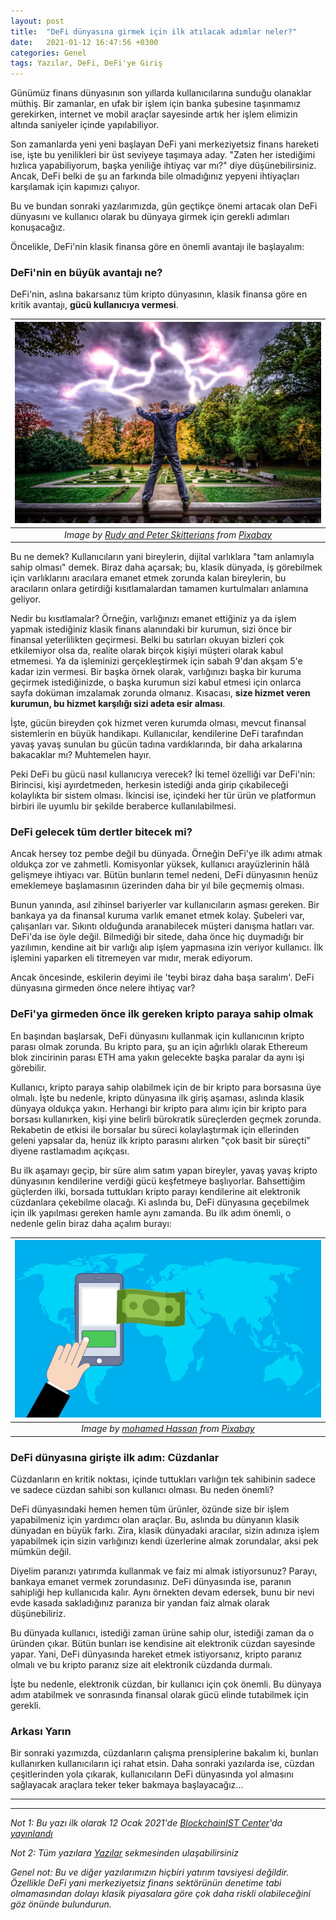 ```yaml
---
layout: post
title:  "DeFi dünyasına girmek için ilk atılacak adımlar neler?"
date:   2021-01-12 16:47:56 +0300
categories: Genel
tags: Yazılar, DeFi, DeFi'ye Giriş
---
```



Günümüz finans dünyasının son yıllarda kullanıcılarına sunduğu olanaklar müthiş. Bir zamanlar, en ufak bir işlem için banka şubesine taşınmamız gerekirken, internet ve mobil araçlar sayesinde artık her işlem elimizin altında saniyeler içinde yapılabiliyor. 

Son zamanlarda yeni yeni başlayan DeFi yani merkeziyetsiz finans hareketi ise, işte bu yenilikleri bir üst seviyeye taşımaya aday. "Zaten her istediğimi hızlıca yapabiliyorum, başka yeniliğe ihtiyaç var mı?" diye düşünebilirsiniz. Ancak, DeFi belki de şu an farkında bile olmadığınız yepyeni ihtiyaçları karşılamak için kapımızı çalıyor. 

Bu ve bundan sonraki yazılarımızda, gün geçtikçe önemi artacak olan DeFi dünyasını ve kullanıcı olarak bu dünyaya girmek için gerekli adımları konuşacağız. 

Öncelikle, DeFi'nin klasik finansa göre en önemli avantajı ile başlayalım: 

### DeFi'nin en büyük avantajı ne?

DeFi'nin, aslına bakarsanız tüm kripto dünyasının, klasik finansa göre en kritik avantajı, **gücü kullanıcıya vermesi**. 

| ![holding_lightning](/assets/man-1069219_640.jpg)|
|:--:| 
| *Image by [Rudy and Peter Skitterians](https://pixabay.com/users/skitterphoto-324082/) from [Pixabay](https://pixabay.com/)*|


Bu ne demek? Kullanıcıların yani bireylerin, dijital varlıklara "tam anlamıyla sahip olması" demek. Biraz daha açarsak; bu, klasik dünyada, iş görebilmek için varlıklarını aracılara emanet etmek zorunda kalan bireylerin, bu aracıların onlara getirdiği kısıtlamalardan tamamen kurtulmaları anlamına geliyor. 

Nedir bu kısıtlamalar? Örneğin, varlığınızı emanet ettiğiniz ya da işlem yapmak istediğiniz klasik finans alanındaki bir kurumun, sizi önce bir finansal yeterlilikten geçirmesi. Belki bu satırları okuyan bizleri çok etkilemiyor olsa da, realite olarak birçok kişiyi müşteri olarak kabul etmemesi. Ya da işleminizi gerçekleştirmek için sabah 9'dan akşam 5'e kadar izin vermesi. Bir başka örnek olarak, varlığınızı başka bir kuruma geçirmek istediğinizde, o başka kurumun sizi kabul etmesi için onlarca sayfa doküman imzalamak zorunda olmanız. Kısacası, **size hizmet veren kurumun, bu hizmet karşılığı sizi adeta esir alması**.

İşte, gücün bireyden çok hizmet veren kurumda olması, mevcut finansal sistemlerin en büyük handikapı. Kullanıcılar, kendilerine DeFi tarafından yavaş yavaş sunulan bu gücün tadına vardıklarında, bir daha arkalarına bakacaklar mı? Muhtemelen hayır. 

Peki DeFi bu gücü nasıl kullanıcıya verecek? İki temel özelliği var DeFi'nin: Birincisi, kişi ayırdetmeden, herkesin istediği anda girip çıkabileceği kolaylıkta bir sistem olması. İkincisi ise, içindeki her tür ürün ve platformun birbiri ile uyumlu bir şekilde beraberce kullanılabilmesi.  

### DeFi gelecek tüm dertler bitecek mi?

Ancak hersey toz pembe değil bu dünyada.  Örneğin DeFi'ye ilk adımı atmak oldukça zor ve zahmetli. Komisyonlar yüksek, kullanıcı arayüzlerinin hâlâ gelişmeye ihtiyacı var.  Bütün bunların temel nedeni, DeFi dünyasının henüz emeklemeye başlamasının üzerinden daha bir yıl bile geçmemiş olması. 

Bunun yanında, asıl zihinsel bariyerler var kullanıcıların aşması gereken. Bir bankaya ya da finansal kuruma varlık emanet etmek kolay. Şubeleri var, çalışanları var. Sıkıntı olduğunda aranabilecek müşteri danışma hatları var. DeFi'da ise öyle değil. Bilmediği bir sitede, daha önce hiç duymadığı bir yazılımın, kendine ait bir varlığı alıp işlem yapmasına izin veriyor kullanıcı. İlk işlemini yaparken eli titremeyen var mıdır, merak ediyorum. 

Ancak öncesinde, eskilerin deyimi ile 'teybi biraz daha başa saralım'. DeFi dünyasına girmeden önce nelere ihtiyaç var?

### DeFi'ya girmeden önce ilk gereken kripto paraya sahip olmak

En başından başlarsak, DeFi dünyasını kullanmak için kullanıcının kripto parası olmak zorunda. Bu kripto para, şu an için ağırlıklı olarak Ethereum blok zincirinin parası ETH ama yakın gelecekte başka paralar da aynı işi görebilir. 

Kullanıcı, kripto paraya sahip olabilmek için de bir kripto para borsasına üye olmalı. İşte bu nedenle, kripto dünyasına ilk giriş aşaması, aslında klasik dünyaya oldukça yakın. Herhangi bir kripto para alımı için bir kripto para borsası kullanırken, kişi yine belirli bürokratik süreçlerden geçmek zorunda. Rekabetin de etkisi ile borsalar bu süreci kolaylaştırmak için ellerinden geleni yapsalar da, henüz ilk kripto parasını alırken "çok basit bir süreçti" diyene rastlamadım açıkçası. 

Bu ilk aşamayı geçip, bir süre alım satım yapan bireyler, yavaş yavaş kripto dünyasının kendilerine verdiği gücü keşfetmeye başlıyorlar. Bahsettiğim güçlerden ilki, borsada tuttukları kripto parayı kendilerine ait elektronik cüzdanlara çekebilme olacağı. Ki aslında bu, DeFi dünyasına geçebilmek için ilk yapılması gereken hamle aynı zamanda. Bu ilk adım önemli, o nedenle gelin biraz daha açalım burayı: 

| ![e-wallet](/assets/e-wallet-3958918_640.jpg)|
|:--:| 
| *Image by [mohamed Hassan](https://pixabay.com/users/mohamed_hassan-5229782/) from [Pixabay](https://pixabay.com/)*|

### DeFi dünyasına girişte ilk adım:  Cüzdanlar

Cüzdanların en kritik noktası, içinde tuttukları varlığın tek sahibinin sadece ve sadece cüzdan sahibi son kullanıcı olması. Bu neden önemli?

DeFi dünyasındaki hemen hemen tüm ürünler, özünde size bir işlem yapabilmeniz için yardımcı olan araçlar. Bu, aslında bu dünyanın klasik dünyadan en büyük farkı. Zira, klasik dünyadaki aracılar, sizin adınıza işlem yapabilmek için sizin varlığınızı kendi üzerlerine almak zorundalar, aksi pek mümkün değil. 

Diyelim paranızı yatırımda kullanmak ve faiz mi almak istiyorsunuz? Parayı, bankaya emanet vermek zorundasınız. DeFi dünyasında ise, paranın sahipliği hep kullanıcıda kalır.  Aynı örnekten devam edersek, bunu bir nevi evde kasada sakladığınız paranıza bir yandan faiz almak olarak düşünebiliriz. 

Bu dünyada kullanıcı, istediği zaman ürüne sahip olur, istediği zaman da o üründen çıkar. Bütün bunları ise kendisine ait elektronik cüzdan sayesinde yapar.  Yani, DeFi dünyasında hareket etmek istiyorsanız, kripto paranız olmalı ve bu kripto paranız size ait elektronik cüzdanda durmalı. 

İşte bu nedenle, elektronik cüzdan, bir kullanıcı için çok önemli. Bu dünyaya adım atabilmek ve sonrasında finansal olarak gücü elinde tutabilmek için gerekli. 

### Arkası Yarın
Bir sonraki yazımızda, cüzdanların çalışma prensiplerine bakalım ki, bunları kullanırken kullanıcıların içi rahat etsin. Daha sonraki yazılarda ise, cüzdan çeşitlerinden yola çıkarak, kullanıcıların DeFi dünyasında yol almasını sağlayacak araçlara teker teker bakmaya başlayacağız...

---
---

*Not 1: Bu yazı ilk olarak 12 Ocak 2021'de [BlockchainIST Center](https://medium.com/blockchainist-center)'da [yayınlandı](https://medium.com/blockchainist-center/defi-d%C3%BCnyas%C4%B1na-girmek-i%CC%87%C3%A7in-i%CC%87lk-at%C4%B1lacak-ad%C4%B1mlar-neler-adbd45547b9)*

*Not 2: Tüm yazılara [Yazılar](/articles/) sekmesinden ulaşabilirsiniz*

*Genel not: Bu ve diğer yazılarımızın hiçbiri yatırım tavsiyesi değildir. Özellikle DeFi yani merkeziyetsiz finans sektörünün denetime tabi olmamasından dolayı klasik piyasalara göre çok daha riskli olabileceğini göz önünde bulundurun.*


